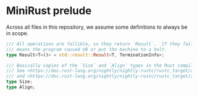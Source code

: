 # MiniRust prelude

Across all files in this repository, we assume some definitions to always be in scope.

```rust
/// All operations are fallible, so they return `Result`.  If they fail, that
/// means the program caused UB or put the machine to a halt.
type Result<T=()> = std::result::Result<T, TerminationInfo>;

/// Basically copies of the `Size` and `Align` types in the Rust compiler.
/// See <https://doc.rust-lang.org/nightly/nightly-rustc/rustc_target/abi/struct.Size.html>
/// and <https://doc.rust-lang.org/nightly/nightly-rustc/rustc_target/abi/struct.Align.html>.
type Size;
type Align;
```
